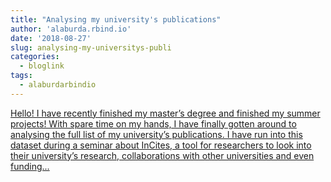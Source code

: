 ```yaml
---
title: "Analysing my university's publications"
author: 'alaburda.rbind.io'
date: '2018-08-27'
slug: analysing-my-universitys-publi
categories:
  - bloglink
tags:
  - alaburdarbindio
---
```


[Hello! I have recently finished my master’s degree and finished my summer projects! With spare time on my hands, I have finally gotten around to analysing the full list of my university’s publications. I have run into this dataset during a seminar about InCites, a tool for researchers to look into their university’s research, collaborations with other universities and even funding...<click to read more>](https://alaburda.rbind.io/post/analysing-my-university-s-publications/)


